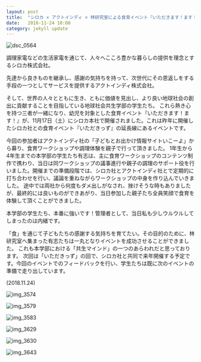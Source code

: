 ```yaml
---
layout: post
title:  "シロカ × アクトインディ × 林研究室による食育イベント『いただきます！ます！』を開催しました"
date:   2018-11-24 10:00 
category: jekyll update
---
```

<!-- img src="http://www.gsc.aoyama.ac.jp/assets/images/news/atsuyuki_okabe.jpg" width="600" -->

![dsc_0564](https://user-images.githubusercontent.com/416977/48975124-8cf9f500-f0ad-11e8-8cb9-47c7bfc66109.JPG)

調理家電などの生活家電を通じて、人々へこころ豊かな暮らしの提供を理念とするシロカ株式会社。

先達から良きものを継承し、感謝の気持ちを持って、次世代にその恩返しをする手段の一つとしてサービスを提供するアクトインディ株式会社。

そして、世界の人々とともに生き、ともに価値を見出し、より良い地球社会の創出に貢献することを目指している地球社会共生学部の学生たち。
これら熱き心を持つ三者が一緒になり、幼児を対象とした食育イベント『いただきます！ます！』が、11月17日（土）にシロカ本社で開催されました。これは昨年に開催したシロカ社との食育イベント『いただきっず』の延長線にあるイベントです。

今回の参加者はアクトインディ社の「子どもとお出かけ情報サイトいこーよ」から募り、食育ワークショップや調理体験を親子で行って頂きました。
1年生から4年生までの本学部の学生たち有志は、主に食育ワークショップのコンテンツ制作で携わり、当日は同ワークショップの議事進行や親子の調理のサポート役を行いました。開催までの準備段階では、シロカ社とアクトインディ社とで定期的に打ち合わせを行い、議論を重ねながらワークショップの中身を作り込んでいきました。
途中では両社から何度もダメ出しがなされ、挫けそうな時もありましたが、最終的には良いものができあがり、当日参加した親子たち全員笑顔で食育を体験して頂くことができました。

本学部の学生たち、本番に強いです！管理者として、当日私も少しウルウルしてしまったのは内緒です。

「食」を通じて子どもたちの感謝する気持ちを育てたい。その目的のために、林研究室へ集まった有志たちは一丸となりイベントを成功させることができました。
これも本学部における「共生マインド」の一つのあらわれだと思っております。
次回は「いただきっず」の回で、シロカ社と共同で来年開催する予定です。今回のイベントでのフィードバックを行い、学生たちは既に次のイベントの準備で走り出しています。

(2018.11.24)

![img_3574](https://user-images.githubusercontent.com/416977/48975125-8cf9f500-f0ad-11e8-984a-42b54c4e6589.jpg)

![img_3579](https://user-images.githubusercontent.com/416977/48975126-8d928b80-f0ad-11e8-84dd-36f875ffed10.jpg)

![img_3583](https://user-images.githubusercontent.com/416977/48975127-8d928b80-f0ad-11e8-98f9-37b078759fc9.jpg)

![img_3629](https://user-images.githubusercontent.com/416977/48975128-8d928b80-f0ad-11e8-9ac5-3914fbe2c0b4.jpg)

![img_3630](https://user-images.githubusercontent.com/416977/48975129-8e2b2200-f0ad-11e8-8104-2a67607c52d8.jpg)

![img_3643](https://user-images.githubusercontent.com/416977/48975130-8e2b2200-f0ad-11e8-999c-37f7c72e67e3.jpg)



[jekyll-docs]: https://jekyllrb.com/docs/home
[jekyll-gh]:   https://github.com/jekyll/jekyll
[jekyll-talk]: https://talk.jekyllrb.com/




